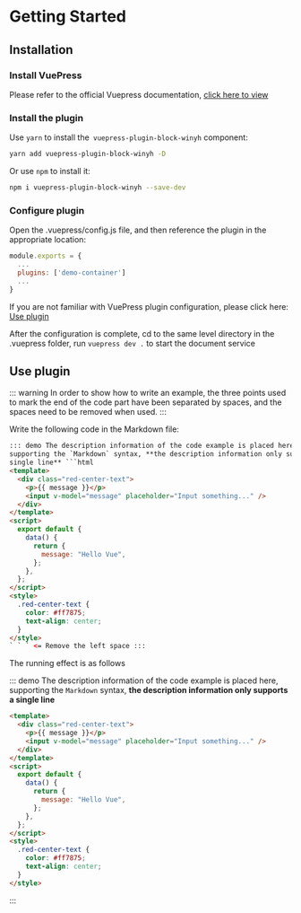 # Getting Started

## Installation

### Install VuePress

Please refer to the official Vuepress documentation, [click here to view](https://vuepress.vuejs.org/guide/)

### Install the plugin

Use `yarn` to install the` vuepress-plugin-block-winyh` component:

```bash
yarn add vuepress-plugin-block-winyh -D
```

Or use `npm` to install it:

```bash
npm i vuepress-plugin-block-winyh --save-dev
```

### Configure plugin

Open the .vuepress/config.js file, and then reference the plugin in the appropriate location:

```js
module.exports = {
  ...
  plugins: ['demo-container']
  ...
}
```

If you are not familiar with VuePress plugin configuration, please click here: [Use plugin](https://vuepress.vuejs.org/zh/plugin/using-a-plugin.html)

After the configuration is complete, cd to the same level directory in the .vuepress folder, run `vuepress dev .` to start the document service

## Use plugin

::: warning
In order to show how to write an example, the three points used to mark the end of the code part have been separated by spaces, and the spaces need to be removed when used.
:::

Write the following code in the Markdown file:

````html
::: demo The description information of the code example is placed here,
supporting the `Markdown` syntax, **the description information only supports a
single line** ```html
<template>
  <div class="red-center-text">
    <p>{{ message }}</p>
    <input v-model="message" placeholder="Input something..." />
  </div>
</template>
<script>
  export default {
    data() {
      return {
        message: "Hello Vue",
      };
    },
  };
</script>
<style>
  .red-center-text {
    color: #ff7875;
    text-align: center;
  }
</style>
` ` ` <= Remove the left space :::
````

The running effect is as follows

::: demo The description information of the code example is placed here, supporting the `Markdown` syntax, **the description information only supports a single line**

```html
<template>
  <div class="red-center-text">
    <p>{{ message }}</p>
    <input v-model="message" placeholder="Input something..." />
  </div>
</template>
<script>
  export default {
    data() {
      return {
        message: "Hello Vue",
      };
    },
  };
</script>
<style>
  .red-center-text {
    color: #ff7875;
    text-align: center;
  }
</style>
```

:::
